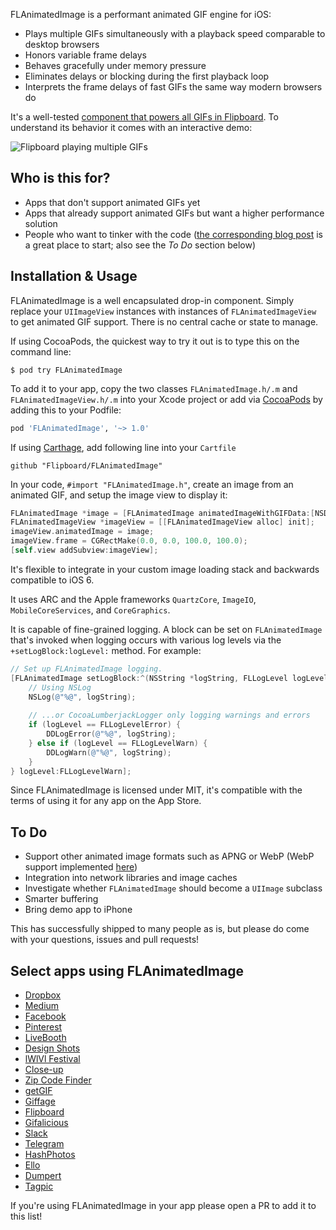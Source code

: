 FLAnimatedImage is a performant animated GIF engine for iOS:

- Plays multiple GIFs simultaneously with a playback speed comparable to desktop browsers
- Honors variable frame delays
- Behaves gracefully under memory pressure
- Eliminates delays or blocking during the first playback loop
- Interprets the frame delays of fast GIFs the same way modern browsers do

It's a well-tested [component that powers all GIFs in Flipboard](http://engineering.flipboard.com/2014/05/animated-gif/). To understand its behavior it comes with an interactive demo:

![Flipboard playing multiple GIFs](https://github.com/Flipboard/FLAnimatedImage/raw/master/images/flanimatedimage-demo-player.gif)

## Who is this for?

- Apps that don't support animated GIFs yet
- Apps that already support animated GIFs but want a higher performance solution
- People who want to tinker with the code ([the corresponding blog post](http://engineering.flipboard.com/2014/05/animated-gif/) is a great place to start; also see the *To Do* section below)

## Installation & Usage

FLAnimatedImage is a well encapsulated drop-in component. Simply replace your `UIImageView` instances with instances of `FLAnimatedImageView` to get animated GIF support. There is no central cache or state to manage.

If using CocoaPods, the quickest way to try it out is to type this on the command line:

```shell
$ pod try FLAnimatedImage
```

To add it to your app, copy the two classes `FLAnimatedImage.h/.m` and `FLAnimatedImageView.h/.m` into your Xcode project or add via [CocoaPods](http://cocoapods.org) by adding this to your Podfile:

```ruby
pod 'FLAnimatedImage', '~> 1.0'
```

If using [Carthage](https://github.com/Carthage/Carthage), add following line into your `Cartfile`

```
github "Flipboard/FLAnimatedImage"
```

In your code, `#import "FLAnimatedImage.h"`, create an image from an animated GIF, and setup the image view to display it:

```objective-c
FLAnimatedImage *image = [FLAnimatedImage animatedImageWithGIFData:[NSData dataWithContentsOfURL:[NSURL URLWithString:@"https://upload.wikimedia.org/wikipedia/commons/2/2c/Rotating_earth_%28large%29.gif"]]];
FLAnimatedImageView *imageView = [[FLAnimatedImageView alloc] init];
imageView.animatedImage = image;
imageView.frame = CGRectMake(0.0, 0.0, 100.0, 100.0);
[self.view addSubview:imageView];
```

It's flexible to integrate in your custom image loading stack and backwards compatible to iOS 6.

It uses ARC and the Apple frameworks `QuartzCore`, `ImageIO`, `MobileCoreServices`, and `CoreGraphics`.

It is capable of fine-grained logging. A block can be set on `FLAnimatedImage` that's invoked when logging occurs with various log levels via the `+setLogBlock:logLevel:` method. For example:

```objective-c
// Set up FLAnimatedImage logging.
[FLAnimatedImage setLogBlock:^(NSString *logString, FLLogLevel logLevel) {
    // Using NSLog
    NSLog(@"%@", logString);
    
    // ...or CocoaLumberjackLogger only logging warnings and errors
    if (logLevel == FLLogLevelError) {
        DDLogError(@"%@", logString);
    } else if (logLevel == FLLogLevelWarn) {
        DDLogWarn(@"%@", logString);
    }
} logLevel:FLLogLevelWarn];
```

Since FLAnimatedImage is licensed under MIT, it's compatible with the terms of using it for any app on the App Store.

## To Do
- Support other animated image formats such as APNG or WebP (WebP support implemented [here](https://github.com/Flipboard/FLAnimatedImage/pull/86))
- Integration into network libraries and image caches
- Investigate whether `FLAnimatedImage` should become a `UIImage` subclass
- Smarter buffering
- Bring demo app to iPhone

This has successfully shipped to many people as is, but please do come with your questions, issues and pull requests!

## Select apps using FLAnimatedImage
- [Dropbox](https://www.dropbox.com)
- [Medium](https://medium.com)
- [Facebook](https://facebook.com)
- [Pinterest](https://pinterest.com)
- [LiveBooth](http://www.liveboothapp.com)
- [Design Shots](https://itunes.apple.com/app/id792517951)
- [lWlVl Festival](http://lwlvl.com)
- [Close-up](http://closeu.pe)
- [Zip Code Finder](https://itunes.apple.com/app/id893031254)
- [getGIF](https://itunes.apple.com/app/id964784701)
- [Giffage](http://giffage.com)
- [Flipboard](https://flipboard.com)
- [Gifalicious](https://itunes.apple.com/us/app/gifalicious-see-your-gifs/id965346708?mt=8)
- [Slack](https://slack.com/)
- [Telegram](https://telegram.org/)
- [HashPhotos](https://itunes.apple.com/app/id685784609)
- [Ello](https://ello.co/)
- [Dumpert](http://dumpert.nl)
- [Tagpic](https://itunes.apple.com/app/id1130235178)

If you're using FLAnimatedImage in your app please open a PR to add it to this list!

